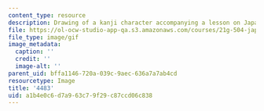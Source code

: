 ```yaml
---
content_type: resource
description: Drawing of a kanji character accompanying a lesson on Japanese.
file: https://ol-ocw-studio-app-qa.s3.amazonaws.com/courses/21g-504-japanese-iv-spring-2009/a1b4e0c6d7a963c79f29c87ccd06c838_4483.gif
file_type: image/gif
image_metadata:
  caption: ''
  credit: ''
  image-alt: ''
parent_uid: bffa1146-720a-039c-9aec-636a7a7ab4cd
resourcetype: Image
title: '4483'
uid: a1b4e0c6-d7a9-63c7-9f29-c87ccd06c838
---
```

